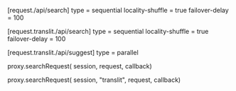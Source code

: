 [request./api/search]
type = sequential
locality-shuffle = true
failover-delay = 100 

[request.translit./api/search]
type = sequential
locality-shuffle = true
failover-delay = 100

[request.translit./api/suggest]
type = parallel

proxy.searchRequest(
 session,
 request,
 callback)
  
proxy.searchRequest(
 session,
 "translit",
 request,
 callback)